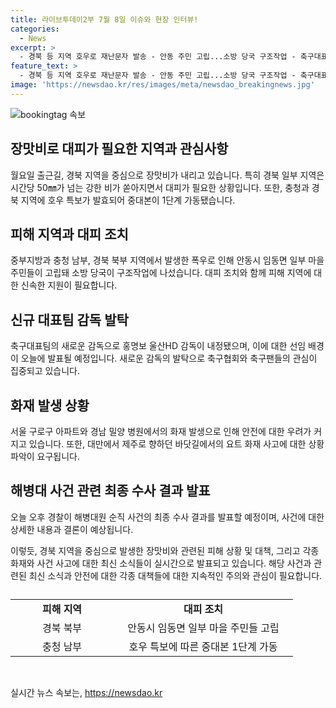 ```yaml
---
title: 라이브투데이2부 7월 8일 이슈와 현장 인터뷰!
categories:
  - News
excerpt: >
  - 경북 등 지역 호우로 재난문자 발송 - 안동 주민 고립...소방 당국 구조작업 - 축구대표팀 감독에 홍명보 내정 - 서울 아파트·밀양 병원 화재 발생 - 해병 순직 사건 수사 결과 발표
feature_text: >
  - 경북 등 지역 호우로 재난문자 발송 - 안동 주민 고립...소방 당국 구조작업 - 축구대표팀 감독에 홍명보 내정 - 서울 아파트·밀양 병원 화재 발생 - 해병 순직 사건 수사 결과 발표
image: 'https://newsdao.kr/res/images/meta/newsdao_breakingnews.jpg'
---
```


<p><img src="https://newsdao.kr/res/images/meta/newsdao_breakingnews.jpg" alt="bookingtag 속보" /></p>

<h2>장맛비로 대피가 필요한 지역과 관심사항</h2>

<p data-ke-size="size16">월요일 출근길, 경북 지역을 중심으로 장맛비가 내리고 있습니다. 특히 경북 일부 지역은 시간당 50㎜가 넘는 강한 비가 쏟아지면서 대피가 필요한 상황입니다. 또한, 충청과 경북 지역에 호우 특보가 발효되어 중대본이 1단계 가동됐습니다.</p>

<h2 data-ke-size="size26">피해 지역과 대피 조치</h2>

<p data-ke-size="size16">중부지방과 충청 남부, 경북 북부 지역에서 발생한 폭우로 인해 안동시 임동면 일부 마을 주민들이 고립돼 소방 당국이 구조작업에 나섰습니다. 대피 조치와 함께 피해 지역에 대한 신속한 지원이 필요합니다.</p>

<h2 data-ke-size="size26">신규 대표팀 감독 발탁</h2>

<p data-ke-size="size16">축구대표팀의 새로운 감독으로 홍명보 울산HD 감독이 내정됐으며, 이에 대한 선임 배경이 오늘에 발표될 예정입니다. 새로운 감독의 발탁으로 축구협회와 축구팬들의 관심이 집중되고 있습니다.</p>

<h2 data-ke-size="size26">화재 발생 상황</h2>

<p data-ke-size="size16">서울 구로구 아파트와 경남 밀양 병원에서의 화재 발생으로 인해 안전에 대한 우려가 커지고 있습니다. 또한, 대만에서 제주로 향하던 바닷길에서의 요트 화재 사고에 대한 상황 파악이 요구됩니다.</p>

<h2 data-ke-size="size26">해병대 사건 관련 최종 수사 결과 발표</h2>

<p data-ke-size="size16">오늘 오후 경찰이 해병대원 순직 사건의 최종 수사 결과를 발표할 예정이며, 사건에 대한 상세한 내용과 결론이 예상됩니다.</p>

<p>이렇듯, 경북 지역을 중심으로 발생한 장맛비와 관련된 피해 상황 및 대책, 그리고 각종 화재와 사건 사고에 대한 최신 소식들이 실시간으로 발표되고 있습니다. 해당 사건과 관련된 최신 소식과 안전에 대한 각종 대책들에 대한 지속적인 주의와 관심이 필요합니다.</p>

<table>
    <caption></caption>
    <colgroup>
    <col style="width: 165px">
    <col style="width: 287px">
    </colgroup>
    <tbody>
        <tr>
            <td style="text-align: center; height: 17px;"><b>피해 지역</b></td>
            <td style="text-align: center; height: 17px;"><b>대피 조치</b></td>
        </tr>
        <tr>
            <td style="text-align: center; height: 17px;">경북 북부</td>
            <td style="text-align: center; height: 17px;">안동시 임동면 일부 마을 주민들 고립</td>
        </tr>
        <tr>
            <td style="text-align: center; height: 17px;">충청 남부</td>
            <td style="text-align: center; height: 17px;">호우 특보에 따른 중대본 1단계 가동</td>
        </tr>
    </tbody>
</table>

<p data-ke-size="size16">&nbsp;</p>
실시간 뉴스 속보는, <a href="https://newsdao.kr" rel="dofollow">https://newsdao.kr</a>


